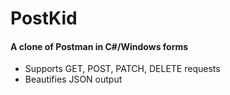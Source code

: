 # PostKid
#### A clone of Postman in C#/Windows forms

- Supports GET, POST, PATCH, DELETE requests
- Beautifies JSON output
